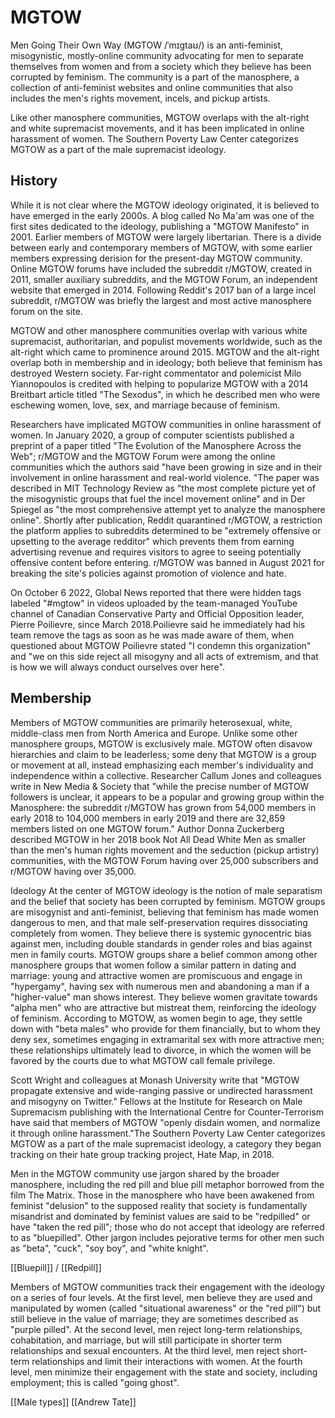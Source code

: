 # MGTOW

Men Going Their Own Way (MGTOW /ˈmɪɡtaʊ/) is an anti-feminist, misogynistic, mostly-online community advocating for men to separate themselves from women and from a society which they believe has been corrupted by feminism. The community is a part of the manosphere, a collection of anti-feminist websites and online communities that also includes the men's rights movement, incels, and pickup artists.

Like other manosphere communities, MGTOW overlaps with the alt-right and white supremacist movements, and it has been implicated in online harassment of women. The Southern Poverty Law Center categorizes MGTOW as a part of the male supremacist ideology.

## History

While it is not clear where the MGTOW ideology originated, it is believed to have emerged in the early 2000s. A blog called No Ma'am was one of the first sites dedicated to the ideology, publishing a "MGTOW Manifesto" in 2001. Earlier members of MGTOW were largely libertarian. There is a divide between early and contemporary members of MGTOW, with some earlier members expressing derision for the present-day MGTOW community. Online MGTOW forums have included the subreddit r/MGTOW, created in 2011, smaller auxiliary subreddits, and the MGTOW Forum, an independent website that emerged in 2014. Following Reddit's 2017 ban of a large incel subreddit, r/MGTOW was briefly the largest and most active manosphere forum on the site.

MGTOW and other manosphere communities overlap with various white supremacist, authoritarian, and populist movements worldwide, such as the alt-right which came to prominence around 2015. MGTOW and the alt-right overlap both in membership and in ideology; both believe that feminism has destroyed Western society. Far-right commentator and polemicist Milo Yiannopoulos is credited with helping to popularize MGTOW with a 2014 Breitbart article titled "The Sexodus", in which he described men who were eschewing women, love, sex, and marriage because of feminism.

Researchers have implicated MGTOW communities in online harassment of women. In January 2020, a group of computer scientists published a preprint of a paper titled "The Evolution of the Manosphere Across the Web"; r/MGTOW and the MGTOW Forum were among the online communities which the authors said "have been growing in size and in their involvement in online harassment and real-world violence.
"The paper was described in MIT Technology Review as "the most complete picture yet of the misogynistic groups that fuel the incel movement online" and in Der Spiegel as "the most comprehensive attempt yet to analyze the manosphere online". Shortly after publication, Reddit quarantined r/MGTOW, a restriction the platform applies to subreddits determined to be "extremely offensive or upsetting to the average redditor" which prevents them from earning advertising revenue and requires visitors to agree to seeing potentially offensive content before entering. r/MGTOW was banned in August 2021 for breaking the site's policies against promotion of violence and hate.

On October 6 2022, Global News reported that there were hidden tags labeled "#mgtow" in videos uploaded by the team-managed YouTube channel of Canadian Conservative Party and Official Opposition leader, Pierre Poilievre, since March 2018.Poilievre said he immediately had his team remove the tags as soon as he was made aware of them, when questioned about MGTOW Poilievre stated "I condemn this organization" and "we on this side reject all misogyny and all acts of extremism, and that is how we will always conduct ourselves over here".

## Membership

Members of MGTOW communities are primarily heterosexual, white, middle-class men from North America and Europe. Unlike some other manosphere groups, MGTOW is exclusively male. MGTOW often disavow hierarchies and claim to be leaderless; some deny that MGTOW is a group or movement at all, instead emphasizing each member's individuality and independence within a collective. Researcher Callum Jones and colleagues write in New Media & Society that "while the precise number of MGTOW followers is unclear, it appears to be a popular and growing group within the Manosphere: the subreddit r/MGTOW has grown from 54,000 members in early 2018 to 104,000 members in early 2019 and there are 32,859 members listed on one MGTOW forum." Author Donna Zuckerberg described MGTOW in her 2018 book Not All Dead White Men as smaller than the men's human rights movement and the seduction (pickup artistry) communities, with the MGTOW Forum having over 25,000 subscribers and r/MGTOW having over 35,000.

Ideology
At the center of MGTOW ideology is the notion of male separatism and the belief that society has been corrupted by feminism. MGTOW groups are misogynist and anti-feminist, believing that feminism has made women dangerous to men, and that male self-preservation requires dissociating completely from women. They believe there is systemic gynocentric bias against men, including double standards in gender roles and bias against men in family courts. MGTOW groups share a belief common among other manosphere groups that women follow a similar pattern in dating and marriage: young and attractive women are promiscuous and engage in "hypergamy", having sex with numerous men and abandoning a man if a "higher-value" man shows interest. They believe women gravitate towards "alpha men" who are attractive but mistreat them, reinforcing the ideology of feminism. According to MGTOW, as women begin to age, they settle down with "beta males" who provide for them financially, but to whom they deny sex, sometimes engaging in extramarital sex with more attractive men; these relationships ultimately lead to divorce, in which the women will be favored by the courts due to what MGTOW call female privilege.

Scott Wright and colleagues at Monash University write that "MGTOW propagate extensive and wide-ranging passive or undirected harassment and misogyny on Twitter." Fellows at the Institute for Research on Male Supremacism publishing with the International Centre for Counter-Terrorism have said that members of MGTOW "openly disdain women, and normalize it through online harassment."The Southern Poverty Law Center categorizes MGTOW as a part of the male supremacist ideology, a category they began tracking on their hate group tracking project, Hate Map, in 2018.

Men in the MGTOW community use jargon shared by the broader manosphere, including the red pill and blue pill metaphor borrowed from the film The Matrix. Those in the manosphere who have been awakened from feminist "delusion" to the supposed reality that society is fundamentally misandrist and dominated by feminist values are said to be "redpilled" or have "taken the red pill"; those who do not accept that ideology are referred to as "bluepilled". Other jargon includes pejorative terms for other men such as "beta", "cuck", "soy boy", and "white knight".

[[Bluepill]] / [[Redpill]]

Members of MGTOW communities track their engagement with the ideology on a series of four levels. At the first level, men believe they are used and manipulated by women (called "situational awareness" or the "red pill") but still believe in the value of marriage; they are sometimes described as "purple pilled". At the second level, men reject long-term relationships, cohabitation, and marriage, but will still participate in shorter term relationships and sexual encounters. At the third level, men reject short-term relationships and limit their interactions with women. At the fourth level, men minimize their engagement with the state and society, including employment; this is called "going ghost".

[[Male types]]
[[Andrew Tate]]